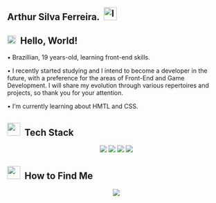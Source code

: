 ## Arthur Silva Ferreira. &nbsp;<img width="30" height="30" alt="Image" src="https://github.com/user-attachments/assets/be9d76ab-b348-48de-8b82-07b83b4711dd" />

## <img src="https://github.com/user-attachments/assets/97b1478f-dc9a-4fdb-be7d-7b3e2c2409d4" width=20px /> &nbsp;Hello, World!

• Brazillian, 19 years-old, learning front-end skills.

• I recently started studying and I intend to become a developer in the future, with a preference for the areas of Front-End and Game Development. I will share my evolution through various repertoires and projects, so thank you for your attention.

• I’m currently learning about HMTL and CSS.

## <img src="https://github.com/user-attachments/assets/d3406d38-308b-40d3-902f-b83c2e0509c4" width=30px /> &nbsp;Tech Stack

<div align="center">
    <img src="https://img.shields.io/badge/-html-E34F26?logo=html5&logoColor=white&style=for-the-badge" />
    <img src="https://img.shields.io/badge/-css-1572B5?logo=css&logoColor=white&style=for-the-badge" />
    <img src="https://img.shields.io/badge/-javascript-F7DF1E?logo=javascript&logoColor=white&style=for-the-badge" />
    <img src="https://img.shields.io/badge/-python-4A4D4F?logo=python&logoColor=white&style=for-the-badge" />
</div>

## <img src="https://github.com/user-attachments/assets/e32abccf-cbbf-4ba9-a13d-ef92594026ed" width=30px /> &nbsp;How to Find Me

<div align="center">
    <a href="https://github.com/zaikkoo" target="_blank">
        <img src="https://img.shields.io/badge/-github-181717?logo=github&logoColor=white&style=for-the-badge">
    </a>
</div>
